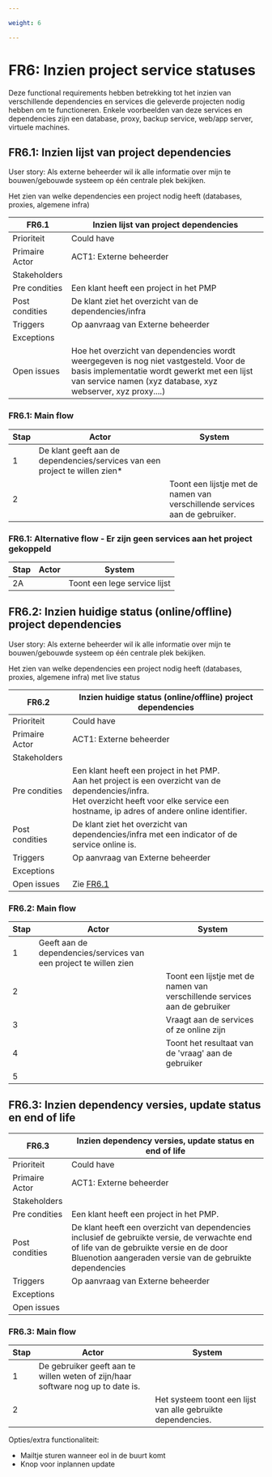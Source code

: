 ```yaml
---

weight: 6

---
```


# FR6: Inzien project service statuses

Deze functional requirements hebben betrekking tot het inzien van verschillende dependencies en services die geleverde projecten nodig hebben om te functioneren. Enkele voorbeelden van deze services en dependencies zijn een database, proxy, backup service, web/app server, virtuele machines.

## FR6.1: Inzien lijst van project dependencies

User story: Als externe beheerder wil ik alle informatie over mijn te bouwen/gebouwde systeem op één centrale plek bekijken.

Het zien van welke dependencies een project nodig heeft (databases, proxies, algemene infra)

| FR6.1 | Inzien lijst van project dependencies |
|---|---|
| Prioriteit | Could have  |
| Primaire Actor | ACT1: Externe beheerder  |
| Stakeholders |  |
| Pre condities | Een klant heeft een project in het PMP|
| Post condities | De klant ziet het overzicht van de dependencies/infra |
| Triggers | Op aanvraag van Externe beheerder |
| Exceptions |  |
| Open issues | Hoe het overzicht van dependencies wordt weergegeven is nog niet vastgesteld. Voor de basis implementatie wordt gewerkt met een lijst van service namen (xyz database, xyz webserver, xyz proxy....) |

### FR6.1: Main flow

|Stap | Actor | System |
|---|---|---|
| 1 | De klant geeft aan de dependencies/services van een project te willen zien* |  |
| 2 |  | Toont een lijstje met de namen van verschillende services aan de gebruiker. |

<!-- TODO: *Afhankelijk van de hoeveelheid informatie die al op het scherm aanwezig is kan deze informatie mogelijk gewoon op de project detail pagina of een aparte tab. -->

### FR6.1: Alternative flow - Er zijn geen services aan het project gekoppeld

|Stap | Actor | System |
|---|---|---|
| 2A |  | Toont een lege service lijst |

## FR6.2: Inzien huidige status (online/offline) project dependencies

User story: Als externe beheerder wil ik alle informatie over mijn te bouwen/gebouwde systeem op één centrale plek bekijken.

Het zien van welke dependencies een project nodig heeft (databases, proxies, algemene infra) met live status

| FR6.2 | Inzien huidige status (online/offline) project dependencies |
|---|---|
| Prioriteit | Could have  |
| Primaire Actor | ACT1: Externe beheerder |
| Stakeholders |  |
| Pre condities | Een klant heeft een project in het PMP. </br>Aan het project is een overzicht van de dependencies/infra.</br>Het overzicht heeft voor elke service een hostname, ip adres of andere online identifier. |
| Post condities | De klant ziet het overzicht van dependencies/infra met een indicator of de service online is. |
| Triggers | Op aanvraag van Externe beheerder |
| Exceptions |  |
| Open issues | Zie [FR6.1](#fr61-inzien-lijst-van-project-dependencies) |

### FR6.2: Main flow

|Stap | Actor | System |
|---|---|---|
| 1 | Geeft aan de dependencies/services van een project te willen zien |  |
| 2 |  | Toont een lijstje met de namen van verschillende services aan de gebruiker |
| 3 |  | Vraagt aan de services of ze online zijn |
| 4 |  | Toont het resultaat van de 'vraag' aan de gebruiker |
| 5 |  |  |

## FR6.3: Inzien dependency versies, update status en end of life

| FR6.3 | Inzien dependency versies, update status en end of life |
|---|---|
| Prioriteit | Could have  |
| Primaire Actor | ACT1: Externe beheerder |
| Stakeholders |  |
| Pre condities | Een klant heeft een project in het PMP. |
| Post condities | De klant heeft een overzicht van dependencies inclusief de gebruikte versie, de verwachte end of life van de gebruikte versie en de door Bluenotion aangeraden versie van de gebruikte dependencies |
| Triggers | Op aanvraag van Externe beheerder |
| Exceptions |  |
| Open issues |  |

### FR6.3: Main flow

|Stap | Actor | System |
|---|---|---|
| 1 | De gebruiker geeft aan te willen weten of zijn/haar software nog up to date is. |  |
| 2 |  | Het systeem toont een lijst van alle gebruikte dependencies. |

Opties/extra functionaliteit:

- Mailtje sturen wanneer eol in de buurt komt
- Knop voor inplannen update
